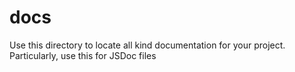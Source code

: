 # docs

Use this directory to locate all kind documentation for your project. 
Particularly, use this for JSDoc files
